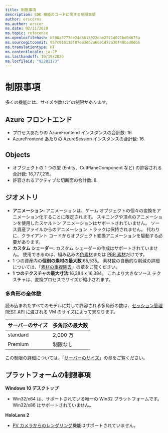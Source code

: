 ```yaml
---
title: 制限事項
description: SDK 機能のコードに関する制限事項
author: erscorms
ms.author: erscor
ms.date: 02/11/2020
ms.topic: reference
ms.openlocfilehash: b500a3777ee24d6615022dae2571d021bd0d675a
ms.sourcegitcommit: 957c916118f87ea3d67a60e1d72a30f48bad0db6
ms.translationtype: HT
ms.contentlocale: ja-JP
ms.lasthandoff: 10/19/2020
ms.locfileid: "92201173"
---
```

# <a name="limitations"></a>制限事項

多くの機能には、サイズや数などの制限があります。

## <a name="azure-frontend"></a>Azure フロントエンド

* プロセスあたりの AzureFrontend インスタンスの合計数: 16.
* AzureFrontend あたりの AzureSession インスタンスの合計数: 16.

## <a name="objects"></a>Objects

* オブジェクトの 1 つの型 (Entity、CutPlaneComponent など) の許容される合計数: 16,777,215。
* 許容されるアクティブな切断面の合計数: 8.

## <a name="geometry"></a>ジオメトリ

* **アニメーション:** アニメーションは、ゲーム オブジェクトの個々の変換をアニメーション化することに限定されます。 スキニングや頂点のアニメーションを使用したスケルトン アニメーションはサポートされていません。 ソース資産ファイルからのアニメーション トラックは保持されません。 代わりに、クライアント コードからオブジェクト変換アニメーションを駆動する必要があります。
* **カスタム シェーダー:** カスタム シェーダーの作成はサポートされていません。 使用できるのは、組み込みの[色素材](../overview/features/color-materials.md)または [PBR 素材](../overview/features/pbr-materials.md)だけです。
* 1 つの資産内の**個別の素材の最大数**:65,535。 素材数の自動的な削減の詳細については、「[素材の重複除去](../how-tos/conversion/configure-model-conversion.md#material-de-duplication)」の章をご覧ください。
* **1 つのテクスチャの最大寸法**:16,384 x 16,384。 これより大きなソース テクスチャは、変換プロセスでサイズが縮小されます。

### <a name="overall-number-of-polygons"></a>多角形の全体数

読み込まれたすべてのモデルに対して許容される多角形の数は、[セッション管理 REST API](../how-tos/session-rest-api.md#create-a-session) に渡される VM のサイズによって異なります。

| サーバーのサイズ | 多角形の最大数 |
|:--------|:------------------|
|standard| 2,000 万 |
|Premium| 制限なし |

この制限の詳細については、「[サーバーのサイズ](../reference/vm-sizes.md)」の章をご覧ください。

## <a name="platform-limitations"></a>プラットフォームの制限事項

**Windows 10 デスクトップ**

* Win32/x64 は、サポートされている唯一の Win32 プラットフォームです。 Win32/x86 はサポートされていません。

**HoloLens 2**

* [PV カメラからのレンダリング](/windows/mixed-reality/mixed-reality-capture-for-developers#render-from-the-pv-camera-opt-in)機能はサポートされていません。